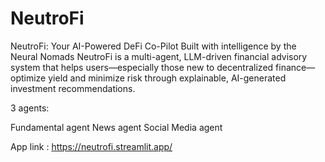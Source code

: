 # NeutroFi

NeutroFi: Your AI-Powered DeFi Co-Pilot Built with intelligence by the Neural Nomads NeutroFi is a multi-agent, LLM-driven financial advisory system that helps users—especially those new to decentralized finance—optimize yield and minimize risk through explainable, AI-generated investment recommendations.

3 agents:

Fundamental agent
News agent
Social Media agent

App link : https://neutrofi.streamlit.app/
